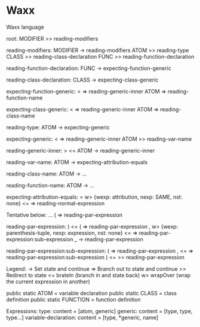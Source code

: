# Waxx
Waxx language







root:
    MODIFIER    >> reading-modifiers

reading-modifiers:
    MODIFIER    -> reading-modifiers
    ATOM        >> reading-type
    CLASS       >> reading-class-declaration
    FUNC        >> reading-function-declaration

reading-function-declaration:
    FUNC        -> expecting-function-generic

reading-class-declaration:
    CLASS       -> expecting-class-generic

expecting-function-generic:
    <           => reading-generic-inner
    ATOM        => reading-function-name

expecting-class-generic:
    <           => reading-generic-inner
    ATOM        => reading-class-name

reading-type:
    ATOM        -> expecting-generic

expecting-generic:
    <           => reading-generic-inner
    ATOM        >> reading-var-name

reading-generic-inner:
    >           <=
    ATOM        -> reading-generic-inner

reading-var-name:
    ATOM        -> expecting-attribution-equals

reading-class-name:
    ATOM        -> ...

reading-function-name:
    ATOM        -> ...

expecting-attribution-equals:
    =           w> {wexp: attribution, nexp: SAME, nst: none} <= => reading-normal-expression





Tentative below:
...
    (           => reading-par-expression

reading-par-expression:
    )           <=
    (           => reading-par-expression
    ,           w> {wexp: parenthesis-tuple, nexp: expression, nst: none} <= => reading-par-expression:sub-expression
    _           -> reading-par-expression

reading-par-expression:sub-expression:
    (           => reading-par-expression
    ,           <= => reading-par-expression:sub-expression
    )           <= >> reading-par-expression



Legend:
    ->  Set state and continue
    =>  Branch out to state and continue
    >>  Redirect to state
    <=  brateIn (branch in and state back)
    w>  wrapOver (wrap the current expression in another)









public static ATOM              = variable declaration
public static CLASS             = class definition
public static FUNCTION          = function definition





Expressions:
    type:
        content = [atom, generic]
    generic:
        content = [type, type, type...]
    variable-declaration:
        content = [type, *generic, name]